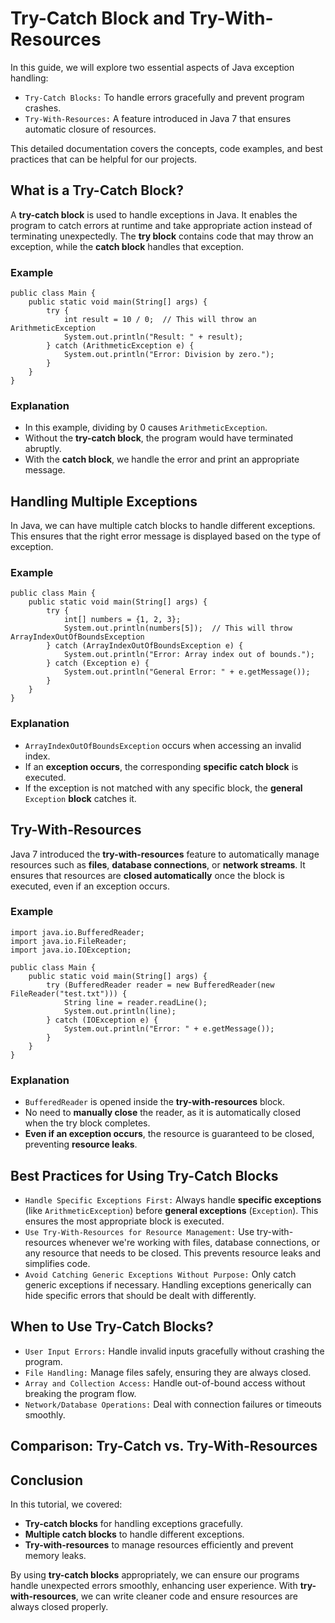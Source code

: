 # Try-Catch Block and Try-With-Resources
In this guide, we will explore two essential aspects of Java exception handling:
* `Try-Catch Blocks:` To handle errors gracefully and prevent program crashes.
* `Try-With-Resources:` A feature introduced in Java 7 that ensures automatic closure of resources.

This detailed documentation covers the concepts, code examples, and best practices that can be helpful for our projects.

## What is a Try-Catch Block?
A **try-catch block** is used to handle exceptions in Java. It enables the program to catch errors at runtime and take appropriate action instead of terminating unexpectedly. The **try block** contains code that may throw an exception, while the **catch block** handles that exception.
### Example
```
public class Main {
    public static void main(String[] args) {
        try {
            int result = 10 / 0;  // This will throw an ArithmeticException
            System.out.println("Result: " + result);
        } catch (ArithmeticException e) {
            System.out.println("Error: Division by zero.");
        }
    }
}
```
### Explanation
* In this example, dividing by 0 causes `ArithmeticException`.
* Without the **try-catch block**, the program would have terminated abruptly.
* With the **catch block**, we handle the error and print an appropriate message.

## Handling Multiple Exceptions
In Java, we can have multiple catch blocks to handle different exceptions. This ensures that the right error message is displayed based on the type of exception.
### Example
```
public class Main {
    public static void main(String[] args) {
        try {
            int[] numbers = {1, 2, 3};
            System.out.println(numbers[5]);  // This will throw ArrayIndexOutOfBoundsException
        } catch (ArrayIndexOutOfBoundsException e) {
            System.out.println("Error: Array index out of bounds.");
        } catch (Exception e) {
            System.out.println("General Error: " + e.getMessage());
        }
    }
}
```
### Explanation
* `ArrayIndexOutOfBoundsException` occurs when accessing an invalid index.
* If an **exception occurs**, the corresponding **specific catch block** is executed.
* If the exception is not matched with any specific block, the **general** `Exception` **block** catches it.

## Try-With-Resources
Java 7 introduced the **try-with-resources** feature to automatically manage resources such as **files**, **database connections**, or **network streams**. It ensures that resources are **closed automatically** once the block is executed, even if an exception occurs.
### Example
```
import java.io.BufferedReader;
import java.io.FileReader;
import java.io.IOException;

public class Main {
    public static void main(String[] args) {
        try (BufferedReader reader = new BufferedReader(new FileReader("test.txt"))) {
            String line = reader.readLine();
            System.out.println(line);
        } catch (IOException e) {
            System.out.println("Error: " + e.getMessage());
        }
    }
}
```
### Explanation
* `BufferedReader` is opened inside the **try-with-resources** block.
* No need to **manually close** the reader, as it is automatically closed when the try block completes.
* **Even if an exception occurs**, the resource is guaranteed to be closed, preventing **resource leaks**.

## Best Practices for Using Try-Catch Blocks
* `Handle Specific Exceptions First:` Always handle **specific exceptions** (like `ArithmeticException`) before **general exceptions** (`Exception`). This ensures the most appropriate block is executed.
* `Use Try-With-Resources for Resource Management:` Use try-with-resources whenever we're working with files, database connections, or any resource that needs to be closed. This prevents resource leaks and simplifies code.
* `Avoid Catching Generic Exceptions Without Purpose:` Only catch generic exceptions if necessary. Handling exceptions generically can hide specific errors that should be dealt with differently.

## When to Use Try-Catch Blocks?
* `User Input Errors:` Handle invalid inputs gracefully without crashing the program.
* `File Handling:` Manage files safely, ensuring they are always closed.
* `Array and Collection Access:` Handle out-of-bound access without breaking the program flow.
* `Network/Database Operations:` Deal with connection failures or timeouts smoothly.

## Comparison: Try-Catch vs. Try-With-Resources

## Conclusion
In this tutorial, we covered:
* **Try-catch blocks** for handling exceptions gracefully.
* **Multiple catch blocks** to handle different exceptions.
* **Try-with-resources** to manage resources efficiently and prevent memory leaks.

By using **try-catch blocks** appropriately, we can ensure our programs handle unexpected errors smoothly, enhancing user experience. With **try-with-resources**, we can write cleaner code and ensure resources are always closed properly.